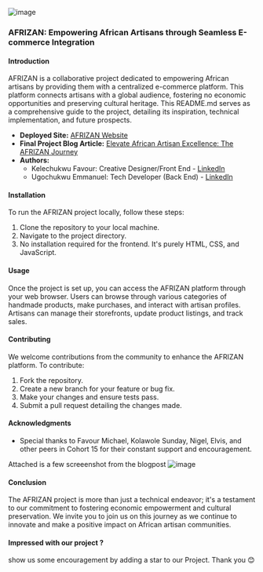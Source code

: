 ![image](https://github.com/kelechukwufavour/AFRIZAN-MVP/assets/125453849/bc672bc7-4805-4a0f-aaee-2439b55a323c)
### AFRIZAN: Empowering African Artisans through Seamless E-commerce Integration

#### Introduction
AFRIZAN is a collaborative project dedicated to empowering African artisans by providing them with a centralized e-commerce platform. This platform connects artisans with a global audience, fostering no economic opportunities and preserving cultural heritage. This README.md serves as a comprehensive guide to the project, detailing its inspiration, technical implementation, and future prospects.

- **Deployed Site:** [AFRIZAN Website](https://example.com)
- **Final Project Blog Article:** [Elevate African Artisan Excellence: The AFRIZAN Journey](https://example.com/blog)
- **Authors:**
  - Kelechukwu Favour: Creative Designer/Front End - [LinkedIn](https://linkedin.com/kelechukwufavour)
  - Ugochukwu Emmanuel: Tech Developer (Back End) - [LinkedIn](https://linkedin.com/ugochukwuemmanuel)

#### Installation
To run the AFRIZAN project locally, follow these steps:
1. Clone the repository to your local machine.
2. Navigate to the project directory.
3. No installation required for the frontend. It's purely HTML, CSS, and JavaScript.

#### Usage
Once the project is set up, you can access the AFRIZAN platform through your web browser. Users can browse through various categories of handmade products, make purchases, and interact with artisan profiles. Artisans can manage their storefronts, update product listings, and track sales.

#### Contributing
We welcome contributions from the community to enhance the AFRIZAN platform. To contribute:
1. Fork the repository.
2. Create a new branch for your feature or bug fix.
3. Make your changes and ensure tests pass.
4. Submit a pull request detailing the changes made.

#### Acknowledgments
- Special thanks to Favour Michael, Kolawole Sunday, Nigel, Elvis, and other peers in Cohort 15 for their constant support and encouragement.

Attached is a few screeenshot from the blogpost
![image](https://github.com/kelechukwufavour/AFRIZAN-MVP/assets/125453849/28dc9729-471c-4e59-8ef8-ec3e60499918)

#### Conclusion
The AFRIZAN project is more than just a technical endeavor; it's a testament to our commitment to fostering economic empowerment and cultural preservation. We invite you to join us on this journey as we continue to innovate and make a positive impact on African artisan communities.

#### Impressed with our project ?
show us some encouragement by adding a star to our Project. Thank you 😊
